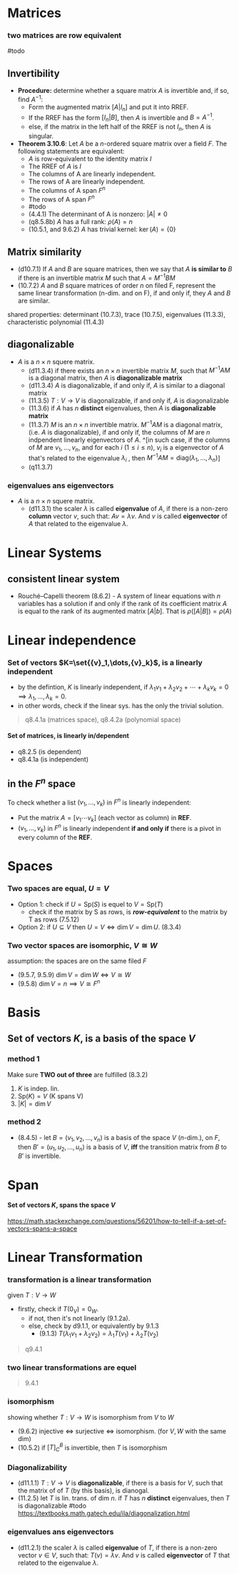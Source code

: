 # Matrices 

### two matrices are row equivalent

#todo 

## Invertibility 

- **Procedure:** determine whether a square matrix $A$ is invertible and, if so, find $A^{−1}$: 
	- Form the augmented matrix $[A | I_{n}]$ and put it into RREF. 
	- If the RREF has the form $[I_{n} | B]$, then $A$ is invertible and $B=A^{−1}$. 
	- else, if the matrix in the left half of the RREF is not $I_{n}$, then $A$ is singular. 
- **Theorem 3.10.6**: Let $A$ be a $n$-ordered square matrix over a field $F$. The following statements are equivalent:
	- $A$ is row-equivalent to the identity matrix $I$
	- The RREF of $A$ is $I$
	- The columns of A are linearly independent.
	- The rows of A are linearly independent.
	- The columns of A span $F^n$
	- The rows of A span $F^n$
	- #todo 
	- (4.4.1) The determinant of A is nonzero: $|A|\neq0$
	- (q8.5.8b) $A$ has a full rank: $\rho(A)=n$
	- (10.5.1, and 9.6.2) $A$ has trivial kernel: $\ker(A)=\{ 0 \}$


## Matrix similarity

- (d10.7.1) If $A$ and $B$ are square matrices, then we say that $A$ **is similar to** $B$ if there is an invertible matrix $M$ such that $A=M^{-1}BM$ 
- (10.7.2) $A$ and $B$ square matrices of order $n$ on filed F, represent the same linear transformation (n-dim. and on F), if and only if, they $A$ and $B$ are similar.

shared properties: determinant (10.7.3), trace (10.7.5), eigenvalues (11.3.3), characteristic polynomial (11.4.3)

## diagonalizable
- $A$ is a $n \times n$ squere matrix. 
	- (d11.3.4) if there exists an $n \times n$ invertible matrix $M$, such that $M^{-1}AM$ is a diagonal matrix, then $A$ is **diagonalizable matrix**
	- (d11.3.4) $A$ is diagonalizable, if and only if, $A$ is similar to a diagonal matrix
	- (11.3.5) $T:V\to V$ is diagonalizable, if and only if, $A$ is diagonalizable
	- (11.3.6) if $A$ has $n$ **distinct** eigenvalues, then $A$ is **diagonalizable matrix**
	- (11.3.7) $M$ is an $n \times n$ invertible matrix.  $M^{-1}AM$ is a diagonal matrix, (i.e. $A$ is diagonalizable), if and only if, the columns of $M$ are $n$ indpendent linearly eigenvectors of $A$. ^[in such case,  if the columns of $M$ are $v_{1},\dots,v_{n}$, and for each $i$ ($1\leq i\leq n$), $v_i$ is a eigenvector of $A$ that's related to the eigenvalue $\lambda_{i}$ , then $M^{-1}AM=\text{diag}{(\lambda_{1},\dots,\lambda_{{n}})}$]
	- (q11.3.7)

### eigenvalues ans eigenvectors 
- $A$ is a $n \times n$ squere matrix. 
	- (d11.3.1) the scaler $\lambda$ is called **eigenvalue** of $A$, if there is a non-zero **column** vector $v$, such that: $Av=\lambda{v}$. And $v$ is called **eigenvector** of $A$ that related to the eigenvalue $\lambda$. 

# Linear Systems

## consistent linear system

- Rouché–Capelli theorem (8.6.2) - A system of linear equations with $n$ variables has a solution if and only if the rank of its coefficient matrix $A$ is equal to the rank of its augmented matrix $[A|b]$. That is $\rho([A|B])=\rho(A)$

# Linear independence

### Set of vectors $K=\set{{v}_1,\dots,{v}_k}$, is a linearly independent
- by the defintion, $K$ is linearly independent, if  $\lambda_1{v}_1 + \lambda_2{v}_2 + \cdots + \lambda_k{v}_k = {0}\implies{\lambda_{1},\dots,{\lambda_{k}}}=0$.
- in other words, check if the linear sys. has the only the trivial solution.

> q8.4.1a (matrices space), q8.4.2a (polynomial space)

####  Set of matrices, is linearly in/dependent
- q8.2.5 (is dependent)
- q8.4.1a (is independent)

## in the $F^n$ space

To check whether a list $(v_{1}, \dots , v_{k})$ in $F^n$ is linearly independent: 
- Put the matrix $A=[v_{1} \cdots v_{k}]$ (each vector as column) in **REF**. 
- $(v_{1}, \dots , v_{k})$ in $F^n$ is linearly independent **if and only if** there is a pivot in every column of the **REF**. 

# Spaces 

### Two spaces are equal, $U=V$

- Option 1: check if $U=\text{Sp}{(S)}$ is equel to $V=\text{Sp}{(T)}$
	- check if the matrix by S as rows, is ***row-equivalent*** to the matrix by T as rows (7.5.12)
- Option 2: if $U\subseteq V$ then $U=V \iff \dim V=\dim U$. (8.3.4)

### Two vector spaces are isomorphic, $V\cong{W}$

assumption: the spaces are on the same filed $F$  

- (9.5.7, 9.5.9) $\dim{V}=\dim{W} \iff V\cong{W}$
- (9.5.8) $\dim{V}=n\implies V\cong{F^n}$

# Basis

## Set of vectors $K$, is a basis of the space $V$

### method 1

Make sure **TWO out of three** are fulfilled (8.3.2)
1. $K$ is indep. lin. 
2. $\text{Sp}(K)=V$  (K spans V)
3. $|K|=\dim{V}$ 

### method 2

- (8.4.5) - let $B={(v_{1},v_{2},\dots,v_{n})}$ is a basis of the space $V$ ($n$-dim.), on $F$, then $B'={(u_{1},u_{2},\dots,u_{n})}$ is a basis of $V$, **iff** the transition matrix from $B$ to $B'$ is invertible.

# Span

#### Set of vectors $K$, spans the space $V$

https://math.stackexchange.com/questions/56201/how-to-tell-if-a-set-of-vectors-spans-a-space

# Linear Transformation

### transformation is a linear transformation

given $T:V\to W$
- firstly, check if $T(0_{V})=0_{W}$. 
	- if not, then it's not linearly (9.1.2a). 
	- else, check by d9.1.1, or equivalently by 9.1.3
		- (9.1.3)  $T(\lambda_{1}v_{1}+\lambda_{2}v_{2})=\lambda_{1}T(v_{1})+\lambda_{2}T(v_{2})$

>q9.4.1

### two linear transformations are equel 

> 9.4.1

### isomorphism
showing whether $T:V\to W$ is isomorphism from $V$ to $W$
- (9.6.2) injective $\iff$ surjective $\iff$ isomorphism. (for $V,W$ with the same dim)
- (10.5.2) if $[T]^B_{C}$ is invertible, then $T$ is isomorphism

### Diagonalizability

- (d11.1.1) $T:V\to V$ is **diagonalizable**, if there is a basis for $V$, such that the matrix of of $T$ (by this basis), is dianogal.
- (11.2.5) let $T$ is lin. trans. of dim $n$. if $T$ has $n$ **distinct** eigenvalues, then $T$ is diagonalizable
#todo  https://textbooks.math.gatech.edu/ila/diagonalization.html


### eigenvalues ans eigenvectors 

- (d11.2.1) the scaler $\lambda$ is called **eigenvalue** of $T$, if there is a non-zero vector $v \in V$, such that: $T(v)=\lambda{v}$. And $v$ is called **eigenvector** of $T$ that related to the eigenvalue $\lambda$. 

